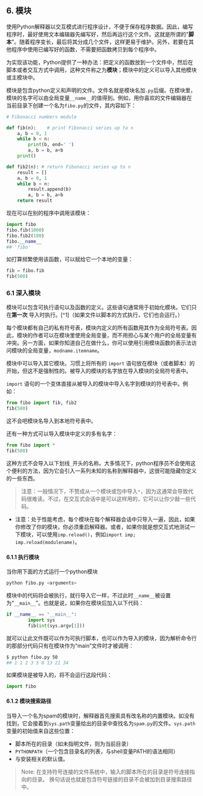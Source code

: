 ## 6. 模块

使用Python解释器以交互模式进行程序设计，不便于保存程序数据。因此，编写程序时，最好使用文本编辑器先编写好，然后再运行这个文件。这就是所谓的"**脚本**"。随着程序变长，最后将其分成几个文件，这样更易于维护。另外，若要在其他程序中使用已编写好的函数，不需要把函数拷贝到每个程序中。

为实现该功能，Python提供了一种办法：把定义的函数放到一个文件中，然后在脚本或者交互方式中调用，这种文件称之为**模块**；模块中的定义可以导入其他模块或主模块中。

模块是包含python定义和声明的文件。文件名就是模块名加`.py`后缀。在模块里，模块的名字可以由全局变量`__name__`的值得到。例如，用你喜欢的文件编辑器在当前目录下创建一个名为`fibo.py`的文件，其内容如下：

```python
# Fibonacci numbers module

def fib(n):    # print Fibonacci series up to n
    a, b = 0, 1
    while b < n:
        print(b, end=' ')
        a, b = b, a+b
    print()

def fib2(n): # return Fibonacci series up to n
    result = []
    a, b = 0, 1
    while b < n:
        result.append(b)
        a, b = b, a+b
    return result
```

现在可以在别的程序中调用该模块：

```python
import fibo
fibo.fib(1000)
fibo.fib2(100)
fibo.__name__
## 'fibo'
```

如打算频繁使用该函数，可以赋给它一个本地的变量：
```python
fib = fibo.fib
fib(500)
```

### 6.1 深入模块
模块可以包含可执行语句以及函数的定义。这些语句通常用于初始化模块。它们只在**第一次** 导入时执行。[^1]（如果文件以脚本的方式执行，它们也会运行。）

每个模块都有自己的私有符号表，模块内定义的所有函数用其作为全局符号表。因此，模块的作者可以在模块里使用全局变量，而不用担心与某个用户的全局变量有冲突。另一方面，如果你知道自己在做什么，你可以使用引用模块函数的表示法访问模块的全局变量，`modname.itemname`。

模块中可以导入其它模块。习惯上将所有的 `import` 语句放在模块（或者脚本）的开始，但这不是强制性的。被导入的模块的名字放在导入模块的全局符号表中。

`import` 语句的一个变体直接从被导入的模块中导入名字到模块的符号表中。例如：

```Python
from fibo import fib, fib2
fib(500)
```

这不会吧模块名导入到本地符号表中。

还有一种方式可以导入模块中定义的多有名字：

```python
from fibo import *
fib(500)
```

这种方式不会导入以下划线`_`开头的名称。大多情况下，python程序员不会使用这个便利的方法，因为它会引入一系列未知的名称到解释器中，这很可能隐藏你定义的一些东西。

> 注意：一般情况下，不赞成从一个模块或包中导入`*`，因为这通常会导致代码很难读。不过，在交互式会话中是可以这样用的，它可以让你少敲一些代码。

+ 注意：处于性能考虑，每个模块在每个解释器会话中只导入一遍，因此，如果你修改了你的模块，你必须重启解释器。或者，如果你就是想交互式地测试一下模块，可以使用`imp.reload()`，例如`import imp; imp.reload(modulename)`。

#### 6.1.1 执行模块

当你用下面的方式运行一个python模块
```python
python fibo.py <arguments>
```

模块中的代码将会被执行，就行导入它一样，不过此时`__name__`被设置为"`__main__`"。也就是说，如果你在模块后加入以下代码：

```python
if __name__ == "__main__":
		import sys
		fib(int(sys.argv[1]))
```
就可以让此文件既可以作为可执行脚本，也可以作为导入的模块，因为解析命令行的那部分代码只有在模块作为“main”文件时才被调用：
```bash
$ python fibo.py 50
## 1 1 2 3 5 8 13 21 34
```

如果模块是被导入的，将不会运行这段代码：
```python
import fibo
```

#### 6.1.2 模块搜索路径

当导入一个名为spam的模块时，解释器首先搜索具有改名称的内置模块。如没有找到，它会接着到`sys.path`变量给出的目录中查找名为`spam.py`的文件。`sys.path`变量的初始值来自这些位置：

+ 脚本所在的目录（如未指明文件，则为当前目录）
+ `PYTHONPATH`（一个包含目录名的列表，与shell变量PATH的语法相同）
+ 与安装相关的默认值。

> Note: 
在支持符号连接的文件系统中，输入的脚本所在的目录是符号连接指向的目录。 换句话说也就是包含符号链接的目录不会被加到目录搜索路径中。 




